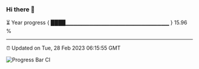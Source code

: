 ### Hi there 👋

⏳ Year progress { ████▁▁▁▁▁▁▁▁▁▁▁▁▁▁▁▁▁▁▁▁▁▁▁▁▁▁ } 15.96 %

---

⏰ Updated on Tue, 28 Feb 2023 06:15:55 GMT

![Progress Bar CI](https://github.com/liununu/liununu/workflows/Progress%20Bar%20CI/badge.svg)
